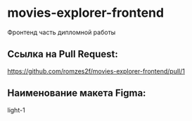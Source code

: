 # movies-explorer-frontend
Фронтенд часть дипломной работы

## Ccылка на Pull Request:
https://github.com/romzes2f/movies-explorer-frontend/pull/1

## Наименование макета Figma:
light-1